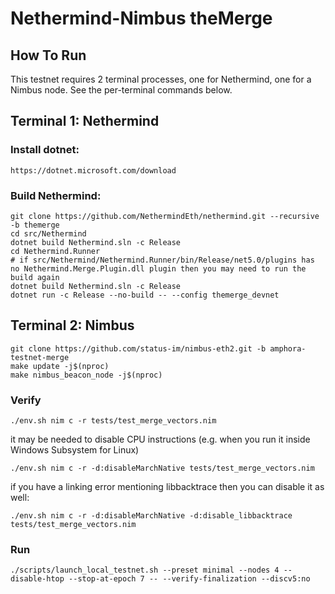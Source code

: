# Nethermind-Nimbus theMerge

## How To Run

This testnet requires 2 terminal processes, one for Nethermind, one for a Nimbus node. See the per-terminal commands below.

## Terminal 1: Nethermind

### Install dotnet:
```
https://dotnet.microsoft.com/download
```

### Build Nethermind:
```
git clone https://github.com/NethermindEth/nethermind.git --recursive -b themerge
cd src/Nethermind
dotnet build Nethermind.sln -c Release
cd Nethermind.Runner
# if src/Nethermind/Nethermind.Runner/bin/Release/net5.0/plugins has no Nethermind.Merge.Plugin.dll plugin then you may need to run the build again
dotnet build Nethermind.sln -c Release
dotnet run -c Release --no-build -- --config themerge_devnet
```

## Terminal 2: Nimbus
```
git clone https://github.com/status-im/nimbus-eth2.git -b amphora-testnet-merge
make update -j$(nproc)
make nimbus_beacon_node -j$(nproc)
```

### Verify
```
./env.sh nim c -r tests/test_merge_vectors.nim
```
it may be needed to disable CPU instructions (e.g. when you run it inside Windows Subsystem for Linux)
```
./env.sh nim c -r -d:disableMarchNative tests/test_merge_vectors.nim
```
if you have a linking error mentioning libbacktrace then you can disable it as well:
```
./env.sh nim c -r -d:disableMarchNative -d:disable_libbacktrace tests/test_merge_vectors.nim
```

### Run

```
./scripts/launch_local_testnet.sh --preset minimal --nodes 4 --disable-htop --stop-at-epoch 7 -- --verify-finalization --discv5:no
```